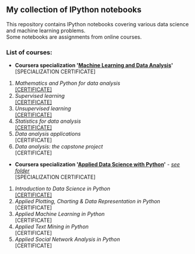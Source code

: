 ## My collection of IPython notebooks
This repository contains IPython notebooks covering various data science and machine learning problems.  
Some notebooks are assignments from online courses.  
  
### List of courses:  
* **Coursera specialization '[Machine Learning and Data Analysis](https://www.coursera.org/specializations/machine-learning-data-analysis)'**  
[SPECIALIZATION CERTIFICATE]  

1. *Mathematics and Python for data analysis*  
[[CERTIFICATE]](https://github.com/Lenferdetroud/misc/blob/master/mipt_certificate_1.pdf)  
2. *Supervised learning*  
[[CERTIFICATE]](https://github.com/Lenferdetroud/misc/blob/master/mipt_certificate_2.pdf)  
3. *Unsupervised learning*  
[[CERTIFICATE]](https://github.com/Lenferdetroud/misc/blob/master/mipt_certificate_3.pdf)  
4. *Statistics for data analysis*  
[[CERTIFICATE]](https://github.com/Lenferdetroud/misc/blob/master/mipt_certificate_4.pdf)  
5. *Data analysis applications*  
[CERTIFICATE]  
6. *Data analysis: the capstone project*  
[CERTIFICATE]  
  
  
* **Coursera specialization '[Applied Data Science with Python](https://www.coursera.org/specializations/data-science-python)'** - *[see folder](https://github.com/Lenferdetroud/ipython-notebooks/tree/master/%D0%90pplied%20Data%20Science%20with%20Python)*  
[SPECIALIZATION CERTIFICATE]  

1. *Introduction to Data Science in Python*  
[[CERTIFICATE]](https://github.com/Lenferdetroud/misc/blob/master/michigan_certificate_1.pdf)  
2. *Applied Plotting, Charting & Data Representation in Python*  
[CERTIFICATE]  
3. *Applied Machine Learning in Python*  
[CERTIFICATE]  
4. *Applied Text Mining in Python*  
[CERTIFICATE]  
5. *Applied Social Network Analysis in Python*  
[CERTIFICATE]  

